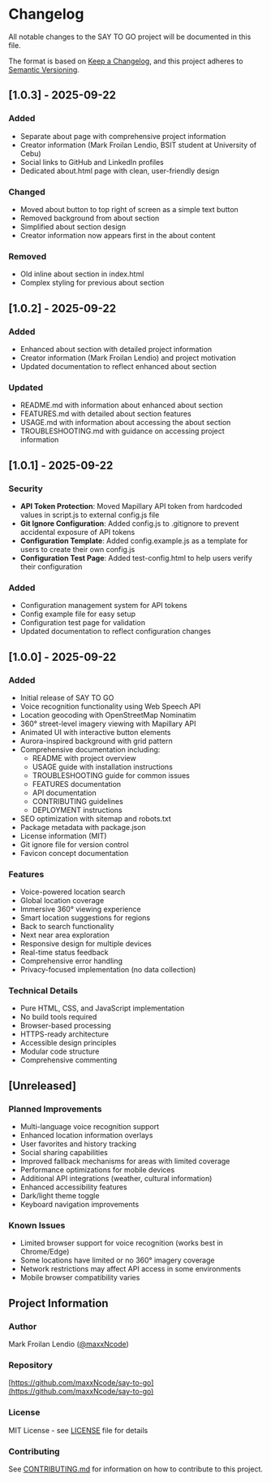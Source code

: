 # Changelog

All notable changes to the SAY TO GO project will be documented in this file.

The format is based on [Keep a Changelog](https://keepachangelog.com/en/1.0.0/),
and this project adheres to [Semantic Versioning](https://semver.org/spec/v2.0.0.html).

## [1.0.3] - 2025-09-22

### Added
- Separate about page with comprehensive project information
- Creator information (Mark Froilan Lendio, BSIT student at University of Cebu)
- Social links to GitHub and LinkedIn profiles
- Dedicated about.html page with clean, user-friendly design

### Changed
- Moved about button to top right of screen as a simple text button
- Removed background from about section
- Simplified about section design
- Creator information now appears first in the about content

### Removed
- Old inline about section in index.html
- Complex styling for previous about section

## [1.0.2] - 2025-09-22

### Added
- Enhanced about section with detailed project information
- Creator information (Mark Froilan Lendio) and project motivation
- Updated documentation to reflect enhanced about section

### Updated
- README.md with information about enhanced about section
- FEATURES.md with detailed about section features
- USAGE.md with information about accessing the about section
- TROUBLESHOOTING.md with guidance on accessing project information

## [1.0.1] - 2025-09-22

### Security
- **API Token Protection**: Moved Mapillary API token from hardcoded values in script.js to external config.js file
- **Git Ignore Configuration**: Added config.js to .gitignore to prevent accidental exposure of API tokens
- **Configuration Template**: Added config.example.js as a template for users to create their own config.js
- **Configuration Test Page**: Added test-config.html to help users verify their configuration

### Added
- Configuration management system for API tokens
- Config example file for easy setup
- Configuration test page for validation
- Updated documentation to reflect configuration changes

## [1.0.0] - 2025-09-22

### Added
- Initial release of SAY TO GO
- Voice recognition functionality using Web Speech API
- Location geocoding with OpenStreetMap Nominatim
- 360° street-level imagery viewing with Mapillary API
- Animated UI with interactive button elements
- Aurora-inspired background with grid pattern
- Comprehensive documentation including:
  - README with project overview
  - USAGE guide with installation instructions
  - TROUBLESHOOTING guide for common issues
  - FEATURES documentation
  - API documentation
  - CONTRIBUTING guidelines
  - DEPLOYMENT instructions
- SEO optimization with sitemap and robots.txt
- Package metadata with package.json
- License information (MIT)
- Git ignore file for version control
- Favicon concept documentation

### Features
- Voice-powered location search
- Global location coverage
- Immersive 360° viewing experience
- Smart location suggestions for regions
- Back to search functionality
- Next near area exploration
- Responsive design for multiple devices
- Real-time status feedback
- Comprehensive error handling
- Privacy-focused implementation (no data collection)

### Technical Details
- Pure HTML, CSS, and JavaScript implementation
- No build tools required
- Browser-based processing
- HTTPS-ready architecture
- Accessible design principles
- Modular code structure
- Comprehensive commenting

## [Unreleased]

### Planned Improvements
- Multi-language voice recognition support
- Enhanced location information overlays
- User favorites and history tracking
- Social sharing capabilities
- Improved fallback mechanisms for areas with limited coverage
- Performance optimizations for mobile devices
- Additional API integrations (weather, cultural information)
- Enhanced accessibility features
- Dark/light theme toggle
- Keyboard navigation improvements

### Known Issues
- Limited browser support for voice recognition (works best in Chrome/Edge)
- Some locations have limited or no 360° imagery coverage
- Network restrictions may affect API access in some environments
- Mobile browser compatibility varies

## Project Information

### Author
Mark Froilan Lendio ([@maxxNcode](https://github.com/maxxNcode))

### Repository
[https://github.com/maxxNcode/say-to-go](https://github.com/maxxNcode/say-to-go)

### License
MIT License - see [LICENSE](LICENSE) file for details

### Contributing
See [CONTRIBUTING.md](CONTRIBUTING.md) for information on how to contribute to this project.